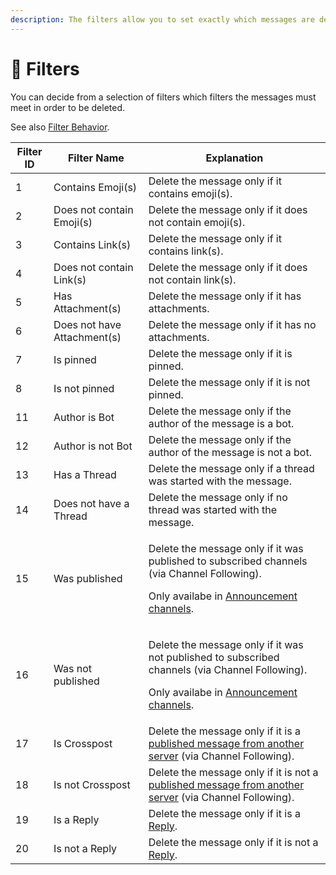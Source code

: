 ```yaml
---
description: The filters allow you to set exactly which messages are deleted.
---
```


# 🔎 Filters

You can decide from a selection of filters which filters the messages must meet in order to be deleted.

See also [Filter Behavior](filter-behavior.md).

| Filter ID | Filter Name                 | Explanation                                                                                                                                                                                                                                                                   |
| --------- | --------------------------- | ----------------------------------------------------------------------------------------------------------------------------------------------------------------------------------------------------------------------------------------------------------------------------- |
| 1         | Contains Emoji(s)           | Delete the message only if it contains emoji(s).                                                                                                                                                                                                                              |
| 2         | Does not contain Emoji(s)   | Delete the message only if it does not contain emoji(s).                                                                                                                                                                                                                      |
| 3         | Contains Link(s)            | Delete the message only if it contains link(s).                                                                                                                                                                                                                               |
| 4         | Does not contain Link(s)    | Delete the message only if it does not contain link(s).                                                                                                                                                                                                                       |
| 5         | Has Attachment(s)           | Delete the message only if it has attachments.                                                                                                                                                                                                                                |
| 6         | Does not have Attachment(s) | Delete the message only if it has no attachments.                                                                                                                                                                                                                             |
| 7         | Is pinned                   | Delete the message only if it is pinned.                                                                                                                                                                                                                                      |
| 8         | Is not pinned               | Delete the message only if it is not pinned.                                                                                                                                                                                                                                  |
| 11        | Author is Bot               | Delete the message only if the author of the message is a bot.                                                                                                                                                                                                                |
| 12        | Author is not Bot           | Delete the message only if the author of the message is not a bot.                                                                                                                                                                                                            |
| 13        | Has a Thread                | Delete the message only if a thread was started with the message.                                                                                                                                                                                                             |
| 14        | Does not have a Thread      | Delete the message only if no thread was started with the message.                                                                                                                                                                                                            |
| 15        | Was published               | <p>Delete the message only if it was published to subscribed channels (via Channel Following).</p><p>Only availabe in <a href="https://support.discord.com/hc/en-us/articles/360032008192-Announcement-Channels-">Announcement channels</a>.</p>                              |
| 16        | Was not published           | <p>Delete the message only if it was not published to subscribed channels (via Channel Following).</p><p>Only availabe in <a href="https://support.discord.com/hc/en-us/articles/360032008192-Announcement-Channels-">Announcement channels</a>.</p>                          |
| 17        | Is Crosspost                | Delete the message only if it is a [published message from another server](https://support.discord.com/hc/en-us/articles/360028384531-Channel-Following-FAQ) (via Channel Following).                                                                                         |
| 18        | Is not Crosspost            | Delete the message only if it is not a [published message](https://support.discord.com/hc/en-us/articles/360028384531-Channel-Following-FAQ)[ from another server](https://support.discord.com/hc/en-us/articles/360028384531-Channel-Following-FAQ) (via Channel Following). |
| 19        | Is a Reply                  | Delete the message only if it is a [Reply](https://support.discord.com/hc/en-us/articles/360057382374-Replies-FAQ).                                                                                                                                                           |
| 20        | Is not a Reply              | Delete the message only if it is not a [Reply](https://support.discord.com/hc/en-us/articles/360057382374-Replies-FAQ).                                                                                                                                                       |
